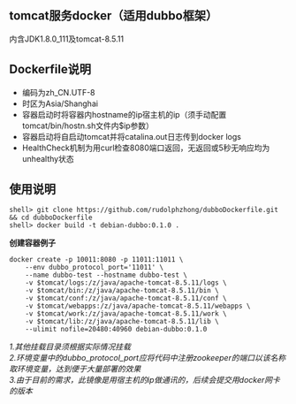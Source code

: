 tomcat服务docker（适用dubbo框架）
---

内含JDK1.8.0_111及tomcat-8.5.11

Dockerfile说明
---

* 编码为zh_CN.UTF-8
* 时区为Asia/Shanghai
* 容器启动时将容器内hostname的ip宿主机的ip（须手动配置tomcat/bin/hostn.sh文件内$ip参数）
* 容器启动将自启动tomcat并将catalina.out日志传到docker logs
* HealthCheck机制为用curl检查8080端口返回，无返回或5秒无响应均为unhealthy状态

使用说明
---

```
shell> git clone https://github.com/rudolphzhong/dubboDockerfile.git && cd dubboDockerfile
shell> docker build -t debian-dubbo:0.1.0 .
```

**创建容器例子**

```
docker create -p 10011:8080 -p 11011:11011 \
    --env dubbo_protocol_port='11011' \
    --name dubbo-test --hostname dubbo-test \
    -v $tomcat/logs:/z/java/apache-tomcat-8.5.11/logs \
    -v $tomcat/bin:/z/java/apache-tomcat-8.5.11/bin \
    -v $tomcat/conf:/z/java/apache-tomcat-8.5.11/conf \
    -v $tomcat/webapps:/z/java/apache-tomcat-8.5.11/webapps \
    -v $tomcat/work:/z/java/apache-tomcat-8.5.11/work \
    -v $tomcat/lib:/z/java/apache-tomcat-8.5.11/lib \
    --ulimit nofile=20480:40960 debian-dubbo:0.1.0
```

*1.其他挂载目录须根据实际情况挂载*  
*2.环境变量中的dubbo_protocol_port应将代码中注册zookeeper的端口以该名称取环境变量，达到便于大量部署的效果*  
*3.由于目前的需求，此镜像是用宿主机的ip做通讯的，后续会提交用docker网卡的版本*  
